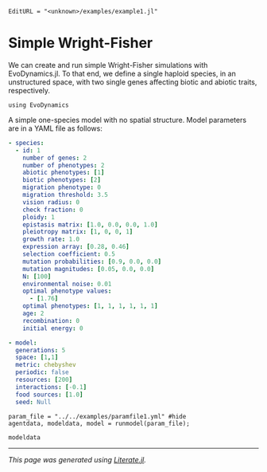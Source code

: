 ```@meta
EditURL = "<unknown>/examples/example1.jl"
```

# Simple Wright-Fisher

We can create and run simple Wright-Fisher simulations with EvoDynamics.jl. To that end, we define a single haploid species, in an unstructured space, with two single genes affecting biotic and abiotic traits, respectively.

```@example example1
using EvoDynamics
```

A simple one-species model with no spatial structure. Model parameters are in a YAML file as follows:

```yml
- species:
  - id: 1
    number of genes: 2
    number of phenotypes: 2
    abiotic phenotypes: [1]
    biotic phenotypes: [2]
    migration phenotype: 0
    migration threshold: 3.5
    vision radius: 0
    check fraction: 0
    ploidy: 1
    epistasis matrix: [1.0, 0.0, 0.0, 1.0]
    pleiotropy matrix: [1, 0, 0, 1]
    growth rate: 1.0
    expression array: [0.28, 0.46]
    selection coefficient: 0.5
    mutation probabilities: [0.9, 0.0, 0.0]
    mutation magnitudes: [0.05, 0.0, 0.0]
    N: [100]
    environmental noise: 0.01
    optimal phenotype values:
      - [1.76]
    optimal phenotypes: [1, 1, 1, 1, 1, 1]
    age: 2
    recombination: 0
    initial energy: 0

- model:
  generations: 5
  space: [1,1]
  metric: chebyshev
  periodic: false
  resources: [200]
  interactions: [-0.1]
  food sources: [1.0]
  seed: Null
```

```@example example1
param_file = "../../examples/paramfile1.yml" #hide
agentdata, modeldata, model = runmodel(param_file);

modeldata
```

---

*This page was generated using [Literate.jl](https://github.com/fredrikekre/Literate.jl).*

